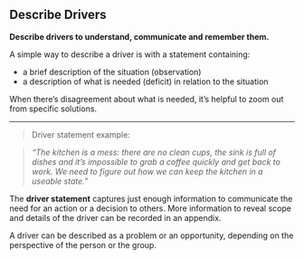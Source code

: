 ## Describe Drivers

**Describe drivers to understand, communicate and remember them.**

A simple way to describe a driver is with a statement containing: 

- a brief description of the situation (observation) 
- a description of what is needed (deficit) in relation to the situation 

When there’s disagreement about what is needed, it’s helpful to zoom out from specific solutions.

---

> Driver statement example: 

> _“The kitchen is a mess: there are no clean cups, the sink is full of dishes and it’s impossible to grab a coffee quickly and get back to work. We need to figure out how we can keep the kitchen in a useable state.”_

The **driver statement** captures just enough information to communicate the need for an action or a decision to others. More information to reveal scope and details of the driver can be recorded in an appendix. 

A driver can be described as a problem or an opportunity, depending on the perspective of the person or the group. 
